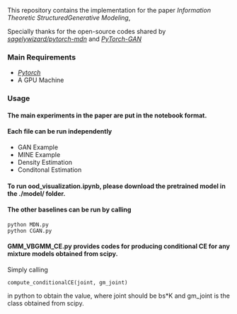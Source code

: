 This repository contains the implementation for the paper *Information Theoretic StructuredGenerative Modeling*,

Specially thanks for the open-source codes shared by [*sagelywizard/pytorch-mdn*](https://github.com/sagelywizard/pytorch-mdn) and [*PyTorch-GAN*](https://github.com/eriklindernoren/PyTorch-GAN)

### Main Requirements

* [*Pytorch*](https://github.com/pytorch/pytorch)
* A GPU Machine

### Usage

#### The main experiments in the paper are put in the notebook format. 

#### Each file can be run independently
- GAN Example
- MINE Example
- Density Estimation
- Conditonal Estimation

#### To run ood_visualization.ipynb, please download the pretrained model in the ./model/ folder.

#### The other baselines can be run by calling
```shell
python MDN.py
python CGAN.py
```

#### GMM_VBGMM_CE.py provides codes for producing conditional CE for any mixture models obtained from scipy. 

Simply calling
```shell
compute_conditionalCE(joint, gm_joint)
```
in python to obtain the value, where joint should be bs*K and gm_joint is the class obtained from scipy.

